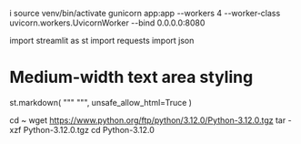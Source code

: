 i
source venv/bin/activate
gunicorn app:app --workers 4 --worker-class uvicorn.workers.UvicornWorker --bind 0.0.0.0:8080



import streamlit as st
import requests
import json

# Medium-width text area styling
st.markdown(
    """
    <style>
    textarea {
        width: 70% !important;
        margin-left: auto !important;
        margin-right: auto !important;
        display: block !important;
    }
    </style>
    """,
    unsafe_allow_html=Truce
)



cd ~
wget https://www.python.org/ftp/python/3.12.0/Python-3.12.0.tgz
tar -xzf Python-3.12.0.tgz
cd Python-3.12.0
